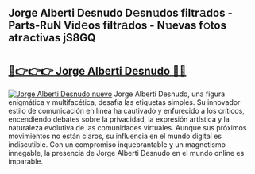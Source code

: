 ## Jorge Alberti Desnudo D𝚎sn𝚞dos filtr𝚊dos - Parts-RuN Vid𝚎os filtr𝚊dos - N𝚞evas f𝚘tos atr𝚊ctivas jS8GQ

# <h2><a href="http://mb47g7b.tromn.icu/?c=Jorge+Alberti+Desnudo">🔗👉👉👉 Jorge Alberti Desnudo 🔗🔗</a></h2>

[![Jorge Alberti Desnudo nuevo](https://i.imgur.com/pEAQMta.gif)](http://mb47g7b.tromn.icu/?c=Jorge+Alberti+Desnudo)
Jorge Alberti Desnudo, una figura enigmática y multifacética, desafía las etiquetas simples. Su innovador estilo de comunicación en línea ha cautivado y enfurecido a los críticos, encendiendo debates sobre la privacidad, la expresión artística y la naturaleza evolutiva de las comunidades virtuales. Aunque sus próximos movimientos no están claros, su influencia en el mundo digital es indiscutible. Con un compromiso inquebrantable y un magnetismo innegable, la presencia de Jorge Alberti Desnudo en el mundo online es imparable.
